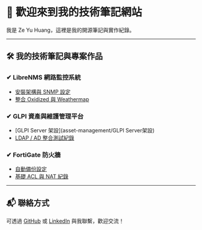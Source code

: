 # 👋 歡迎來到我的技術筆記網站

我是 Ze Yu Huang，這裡是我的開源筆記與實作紀錄。

---

## 🛠️ 我的技術筆記與專案作品

### ✔ LibreNMS 網路監控系統
- [安裝架構與 SNMP 設定](network-monitoring/librenms.md)
- [整合 Oxidized 與 Weathermap](network-monitoring/weathermap.md)

### ✔ GLPI 資產與維護管理平台
- [GLPI Server 架設](asset-management/GLPI Server架設)
- [LDAP / AD 整合測試紀錄](asset-management/ad-integration.md)

### ✔ FortiGate 防火牆
- [自動備份設定](firewall/backup.md)
- [基礎 ACL 與 NAT 紀錄](firewall/acl-nat.md)

---

## 📬 聯絡方式

可透過 [GitHub](https://github.com/zeyuhuang-dev) 或 [LinkedIn](https://www.linkedin.com/in/zeyuhuang-dev) 與我聯繫，歡迎交流！
